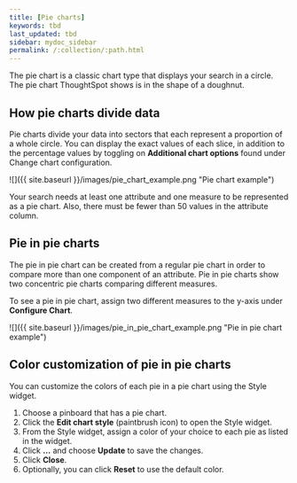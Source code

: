 ```yaml
---
title: [Pie charts]
keywords: tbd
last_updated: tbd
sidebar: mydoc_sidebar
permalink: /:collection/:path.html
---
```

The pie chart is a classic chart type that displays your search in a circle. The pie chart ThoughtSpot shows is in the shape of a doughnut.

## How pie charts divide data

Pie charts divide your data into sectors that each represent a proportion of a whole circle. You can display the exact values of each slice, in addition to the percentage values by toggling on **Additional chart options** found under Change chart configuration.

 ![]({{ site.baseurl }}/images/pie_chart_example.png "Pie chart example")

Your search needs at least one attribute and one measure to be represented as a pie chart. Also, there must be fewer than 50 values in the attribute column.

## Pie in pie charts

The pie in pie chart can be created from a regular pie chart in order to compare more than one component of an attribute. Pie in pie charts show two concentric pie charts comparing different measures.

To see a pie in pie chart, assign two different measures to the y-axis under **Configure Chart**.

 ![]({{ site.baseurl }}/images/pie_in_pie_chart_example.png "Pie in pie chart example")

## Color customization of pie in pie charts
You can customize the colors of each pie in a pie chart using the Style widget. 

1. Choose a pinboard that has a pie chart.
2. Click the **Edit chart style** (paintbrush icon) to open the Style widget. 
3. From the Style widget, assign a color of your choice to each pie as listed in the widget. 
4. Click **…** and choose **Update** to save the changes.
5. Click **Close**.
6. Optionally, you can click **Reset** to use the default color.

